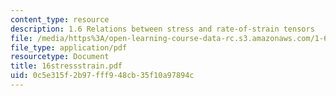 ```yaml
---
content_type: resource
description: 1.6 Relations between stress and rate-of-strain tensors
file: /media/https%3A/open-learning-course-data-rc.s3.amazonaws.com/1-63-advanced-fluid-dynamics-of-the-environment-fall-2002/0c5e315f2b97fff948cb35f10a97894c_16stressstrain.pdf
file_type: application/pdf
resourcetype: Document
title: 16stressstrain.pdf
uid: 0c5e315f-2b97-fff9-48cb-35f10a97894c
---
```

